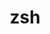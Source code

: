 ---
title: "zsh"
layout: cache
categories: [package, develop]
meta: {"versions": ["5.9"], "compilers": ["cce@=15.0.1", "gcc@=10.3.0", "gcc@=11.4.0", "gcc@=9.4.0", "oneapi@=2024.2.0"], "oss": ["rhel8", "sle_hpc15", "ubuntu20.04", "ubuntu22.04"], "platforms": ["linux"], "targets": ["neoverse_v1", "neoverse_v2", "ppc64le", "x86_64_v3", "x86_64_v4", "zen4"], "stacks": ["e4s", "e4s-cray-rhel", "e4s-cray-sles", "e4s-neoverse-v2", "e4s-neoverse_v1", "e4s-oneapi", "e4s-power", "root"], "num_specs": 7, "num_specs_by_stack": {"e4s-power": 1, "root": 7, "e4s-oneapi": 1, "e4s-cray-rhel": 1, "e4s": 1, "e4s-neoverse-v2": 1, "e4s-neoverse_v1": 1, "e4s-cray-sles": 1}}
spec_details: [{"hash": "esh7mrfl6bpmukj377p4tllkt76avlav", "compiler": "gcc@=9.4.0", "versions": ["5.9"], "os": "ubuntu20.04", "platform": "linux", "target": "ppc64le", "variants": ["build_system=autotools", "~etcdir", "~lmod", "+skip-tcsetpgrp-test"], "stacks": ["e4s-power", "root"], "size": "-", "tarball": "https://binaries.spack.io/develop/build_cache/linux-ubuntu20.04-ppc64le/gcc-9.4.0/zsh-5.9/linux-ubuntu20.04-ppc64le-gcc-9.4.0-zsh-5.9-esh7mrfl6bpmukj377p4tllkt76avlav.spack"}, {"hash": "nj7hiptagpdcu7lqi6stzrt25o7hetdl", "compiler": "oneapi@=2024.2.0", "versions": ["5.9"], "os": "ubuntu22.04", "platform": "linux", "target": "x86_64_v3", "variants": ["build_system=autotools", "~etcdir", "~lmod", "+skip-tcsetpgrp-test"], "stacks": ["e4s-oneapi", "root"], "size": "-", "tarball": "https://binaries.spack.io/develop/build_cache/linux-ubuntu22.04-x86_64_v3/oneapi-2024.2.0/zsh-5.9/linux-ubuntu22.04-x86_64_v3-oneapi-2024.2.0-zsh-5.9-nj7hiptagpdcu7lqi6stzrt25o7hetdl.spack"}, {"hash": "377x4i3zabi6l5tjhgmli4jsvnwqsozw", "compiler": "cce@=15.0.1", "versions": ["5.9"], "os": "rhel8", "platform": "linux", "target": "zen4", "variants": ["build_system=autotools", "~etcdir", "~lmod", "+skip-tcsetpgrp-test"], "stacks": ["root", "e4s-cray-rhel"], "size": "-", "tarball": "https://binaries.spack.io/develop/build_cache/linux-rhel8-zen4/cce-15.0.1/zsh-5.9/linux-rhel8-zen4-cce-15.0.1-zsh-5.9-377x4i3zabi6l5tjhgmli4jsvnwqsozw.spack"}, {"hash": "vflkkthlishzvfyygdrdiaxr5c3fpghn", "compiler": "gcc@=11.4.0", "versions": ["5.9"], "os": "ubuntu22.04", "platform": "linux", "target": "x86_64_v3", "variants": ["build_system=autotools", "~etcdir", "~lmod", "+skip-tcsetpgrp-test"], "stacks": ["root", "e4s"], "size": "-", "tarball": "https://binaries.spack.io/develop/build_cache/linux-ubuntu22.04-x86_64_v3/gcc-11.4.0/zsh-5.9/linux-ubuntu22.04-x86_64_v3-gcc-11.4.0-zsh-5.9-vflkkthlishzvfyygdrdiaxr5c3fpghn.spack"}, {"hash": "byu24ssppdnf4x7rs67dvyebzlbva6ev", "compiler": "gcc@=11.4.0", "versions": ["5.9"], "os": "ubuntu22.04", "platform": "linux", "target": "neoverse_v2", "variants": ["build_system=autotools", "~etcdir", "~lmod", "+skip-tcsetpgrp-test"], "stacks": ["e4s-neoverse-v2", "root"], "size": "-", "tarball": "https://binaries.spack.io/develop/build_cache/linux-ubuntu22.04-neoverse_v2/gcc-11.4.0/zsh-5.9/linux-ubuntu22.04-neoverse_v2-gcc-11.4.0-zsh-5.9-byu24ssppdnf4x7rs67dvyebzlbva6ev.spack"}, {"hash": "eaiz2ai3afiq2tnanxcgsdnbd7iob5wy", "compiler": "gcc@=11.4.0", "versions": ["5.9"], "os": "ubuntu22.04", "platform": "linux", "target": "neoverse_v1", "variants": ["build_system=autotools", "~etcdir", "~lmod", "+skip-tcsetpgrp-test"], "stacks": ["e4s-neoverse_v1", "root"], "size": "-", "tarball": "https://binaries.spack.io/develop/build_cache/linux-ubuntu22.04-neoverse_v1/gcc-11.4.0/zsh-5.9/linux-ubuntu22.04-neoverse_v1-gcc-11.4.0-zsh-5.9-eaiz2ai3afiq2tnanxcgsdnbd7iob5wy.spack"}, {"hash": "t4qyblfk3a5xljc3eckjv646gjc5xre4", "compiler": "gcc@=10.3.0", "versions": ["5.9"], "os": "sle_hpc15", "platform": "linux", "target": "x86_64_v4", "variants": ["build_system=autotools", "~etcdir", "~lmod", "+skip-tcsetpgrp-test"], "stacks": ["root", "e4s-cray-sles"], "size": "-", "tarball": "https://binaries.spack.io/develop/build_cache/linux-sle_hpc15-x86_64_v4/gcc-10.3.0/zsh-5.9/linux-sle_hpc15-x86_64_v4-gcc-10.3.0-zsh-5.9-t4qyblfk3a5xljc3eckjv646gjc5xre4.spack"}]
---